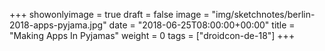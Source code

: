 +++
showonlyimage = true
draft = false
image = "img/sketchnotes/berlin-2018-apps-pyjama.jpg"
date = "2018-06-25T08:00:00+00:00"
title = "Making Apps In Pyjamas"
weight = 0
tags = ["droidcon-de-18"]
+++

